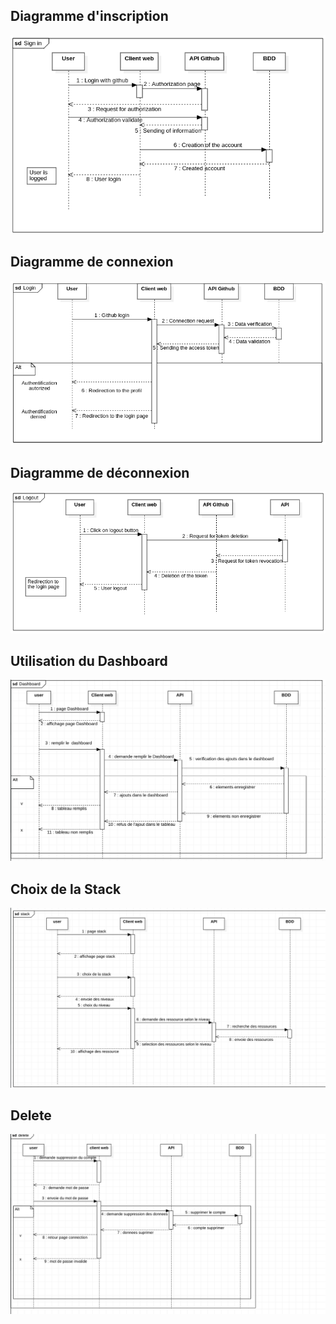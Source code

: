 ## Diagramme d'inscription

![](/doc/UML/asset/Signin.png)

## Diagramme de connexion

![](/doc/UML/asset/Login.png)

## Diagramme de déconnexion

![](/doc/UML/asset/Logout.png)

## Utilisation du Dashboard

![](/doc/UML/asset/dashboard_sequence-diagram.png)

## Choix de la Stack

![](/doc/UML/asset/stack_sequence-diagram.png)

## Delete

![](/doc/UML/asset/delete_sequence-diagram.png)
